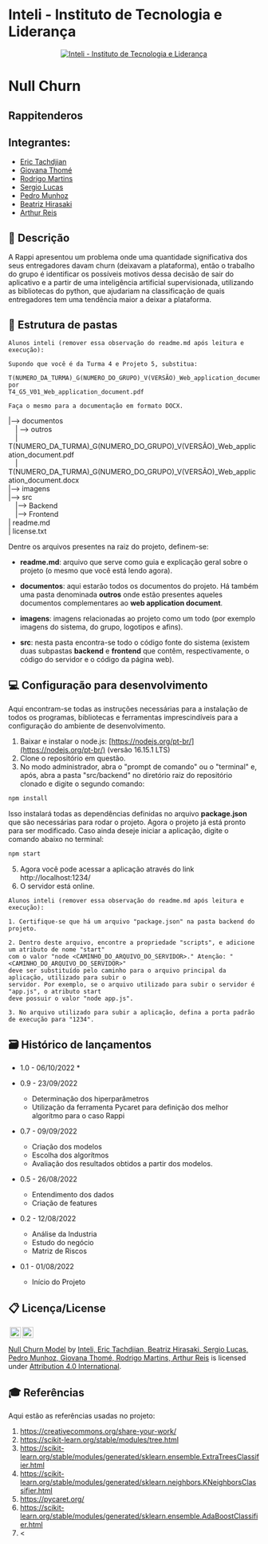 # Inteli - Instituto de Tecnologia e Liderança 

<p align="center">
<a href= "https://www.inteli.edu.br/"><img src="https://www.inteli.edu.br/wp-content/uploads/2021/08/20172028/marca_1-2.png" alt="Inteli - Instituto de Tecnologia e Liderança" border="0"></a>
</p>

# Null Churn

## Rappitenderos

## Integrantes: 
- <a href="https://br.linkedin.com/in/eric-tachdjian-27044b232">Eric Tachdjian</a>
- <a href="https://www.linkedin.com/in/giovana-lisboa-thome/">Giovana Thomé</a>
- <a href="https://www.linkedin.com/in/rodrigo-moraes-martins-a81703202/">Rodrigo Martins</a> 
- <a href="https://www.linkedin.com/in/victorbarq/">Sergio Lucas</a> 
- <a href="https://www.linkedin.com/in/victorbarq/">Pedro Munhoz</a>
- <a href="https://www.linkedin.com/in/beatriz-hirasaki-leite-b2261923a">Beatriz Hirasaki</a> 
- <a href="https://www.linkedin.com/in/arthur-reis-575532241/">Arthur Reis</a>

## 📝 Descrição

A Rappi apresentou um problema onde uma quantidade significativa dos seus entregadores davam churn (deixavam a plataforma), então o trabalho do grupo é identificar os possíveis motivos dessa decisão de sair do aplicativo e a partir de uma inteligência artificial supervisionada, utilizando as bibliotecas do python, que ajudariam na classificação de quais entregadores tem uma tendência maior a deixar a plataforma.

## 📁 Estrutura de pastas

```
Alunos inteli (remover essa observação do readme.md após leitura e execução):

Supondo que você é da Turma 4 e Projeto 5, substitua:

T(NUMERO_DA_TURMA)_G(NUMERO_DO_GRUPO)_V(VERSÃO)_Web_application_document.pdf
por
T4_G5_V01_Web_application_document.pdf

Faça o mesmo para a documentação em formato DOCX.
```

|--> documentos<br>
  &emsp;| --> outros <br>
  &emsp;| T(NUMERO_DA_TURMA)_G(NUMERO_DO_GRUPO)_V(VERSÃO)_Web_application_document.pdf<br>
  &emsp;| T(NUMERO_DA_TURMA)_G(NUMERO_DO_GRUPO)_V(VERSÃO)_Web_application_document.docx<br>
|--> imagens<br>
|--> src<br>
  &emsp;|--> Backend<br>
  &emsp;|--> Frontend<br>
| readme.md<br>
| license.txt

Dentre os arquivos presentes na raiz do projeto, definem-se:

- <b>readme.md</b>: arquivo que serve como guia e explicação geral sobre o projeto (o mesmo que você está lendo agora).

- <b>documentos</b>: aqui estarão todos os documentos do projeto. Há também uma pasta denominada <b>outros</b> onde estão presentes aqueles documentos complementares ao <b>web application document</b>.

- <b>imagens</b>: imagens relacionadas ao projeto como um todo (por exemplo imagens do sistema, do grupo, logotipos e afins).

- <b>src</b>: nesta pasta encontra-se todo o código fonte do sistema (existem duas subpastas <b>backend</b> e <b>frontend</b> que contêm, respectivamente, o código do servidor e o código da página web).

## 💻 Configuração para desenvolvimento

Aqui encontram-se todas as instruções necessárias para a instalação de todos os programas, bibliotecas e ferramentas imprescindíveis para a configuração do ambiente de desenvolvimento.

1.  Baixar e instalar o node.js:  [https://nodejs.org/pt-br/](https://nodejs.org/pt-br/) (versão 16.15.1 LTS)
2. Clone o repositório em questão.
3.  No modo administrador, abra o "prompt de comando" ou o "terminal" e, após,  abra a pasta "src/backend" no diretório raiz do repositório clonado e digite o segundo comando:

```sh
npm install
```

Isso instalará todas as dependências definidas no arquivo <b>package.json</b> que são necessárias para rodar o projeto. Agora o projeto já está pronto para ser modificado. Caso ainda deseje iniciar a aplicação, digite o comando abaixo no terminal:

```sh
npm start
```
5. Agora você pode acessar a aplicação através do link http://localhost:1234/
6. O servidor está online.


```
Alunos inteli (remover essa observação do readme.md após leitura e execução):

1. Certifique-se que há um arquivo "package.json" na pasta backend do projeto.

2. Dentro deste arquivo, encontre a propriedade "scripts", e adicione um atributo de nome "start"
com o valor "node <CAMINHO_DO_ARQUIVO_DO_SERVIDOR>." Atenção: "<CAMINHO_DO_ARQUIVO_DO_SERVIDOR>" 
deve ser substituído pelo caminho para o arquivo principal da aplicação, utilizado para subir o
servidor. Por exemplo, se o arquivo utilizado para subir o servidor é "app.js", o atributo start
deve possuir o valor "node app.js".

3. No arquivo utilizado para subir a aplicação, defina a porta padrão de execução para "1234".
````

## 🗃 Histórico de lançamentos

* 1.0 - 06/10/2022
    *

* 0.9 - 23/09/2022
    * Determinação dos hiperparâmetros
    * Utilização da ferramenta Pycaret para definição dos melhor algorítmo para o caso Rappi

* 0.7 - 09/09/2022
    * Criação dos modelos
    * Escolha dos algorítmos
    * Avaliação dos resultados obtidos a partir dos modelos.
    
* 0.5 - 26/08/2022
    * Entendimento dos dados
    * Criação de features 
    
* 0.2 - 12/08/2022
   * Análise da Industria
   * Estudo do negócio
   * Matriz de Riscos
   
* 0.1 - 01/08/2022
    * Início do Projeto

## 📋 Licença/License

<img style="height:22px!important;margin-left:3px;vertical-align:text-bottom;" src="https://mirrors.creativecommons.org/presskit/icons/cc.svg?ref=chooser-v1"><img style="height:22px!important;margin-left:3px;vertical-align:text-bottom;" src="https://mirrors.creativecommons.org/presskit/icons/by.svg?ref=chooser-v1"><p xmlns:cc="http://creativecommons.org/ns#" xmlns:dct="http://purl.org/dc/terms/"><a property="dct:title" rel="cc:attributionURL" href="https://github.com/Spidus/Teste_Final_1">Null Churn Model</a> by <a rel="cc:attributionURL dct:creator" property="cc:attributionName" href="https://www.yggbrasil.com.br/vr">Inteli, Eric Tachdjian, Beatriz Hirasaki, Sergio Lucas, Pedro Munhoz, Giovana Thomé, Rodrigo Martins, Arthur Reis</a> is licensed under <a href="http://creativecommons.org/licenses/by/4.0/?ref=chooser-v1" target="_blank" rel="license noopener noreferrer" style="display:inline-block;">Attribution 4.0 International</a>.</p>

## 🎓 Referências

Aqui estão as referências usadas no projeto:

1. <https://creativecommons.org/share-your-work/>
2. <https://scikit-learn.org/stable/modules/tree.html>
3. <https://scikit-learn.org/stable/modules/generated/sklearn.ensemble.ExtraTreesClassifier.html>
4. <https://scikit-learn.org/stable/modules/generated/sklearn.neighbors.KNeighborsClassifier.html>
5. <https://pycaret.org/>
6. <https://scikit-learn.org/stable/modules/generated/sklearn.ensemble.AdaBoostClassifier.html>
7. <
